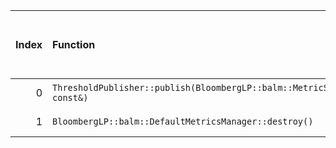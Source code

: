|   Index | Function                                                              |   Difference in number of lines |   Function size difference in bytes | Disassembly                                                             |   Number of lines in assumed build | Number of bytes in assumed build   |   Number of lines in ignored build | Number of bytes in ignored build   |
|--------:|:----------------------------------------------------------------------|--------------------------------:|------------------------------------:|:------------------------------------------------------------------------|-----------------------------------:|:-----------------------------------|-----------------------------------:|:-----------------------------------|
|       0 | `ThresholdPublisher::publish(BloombergLP::balm::MetricSample const&)` |                              -1 |                                   0 | [Assumed](0.assume.s.txt), [Ignored](0.none.s.txt), [Diff](0.diff.html) |                                416 | 4,211,696                          |                                416 | 4,211,696                          |
|       1 | `BloombergLP::balm::DefaultMetricsManager::destroy()`                 |                              -7 |                                 -16 | [Assumed](1.assume.s.txt), [Ignored](1.none.s.txt), [Diff](1.diff.html) |                                 80 | 4,250,592                          |                                 96 | 4,250,992                          |